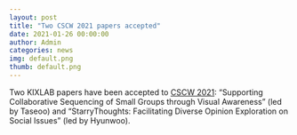 ```yaml
---
layout: post
title: "Two CSCW 2021 papers accepted"
date: 2021-01-26 00:00:00
author: Admin
categories: news
img: default.png
thumb: default.png
---
```


Two KIXLAB papers have been accepted to <a href="https://cscw.acm.org/2021">CSCW 2021</a>: “Supporting Collaborative Sequencing of Small Groups through Visual Awareness” (led by Taseoo) and “StarryThoughts: Facilitating Diverse Opinion Exploration on Social Issues” (led by Hyunwoo).
